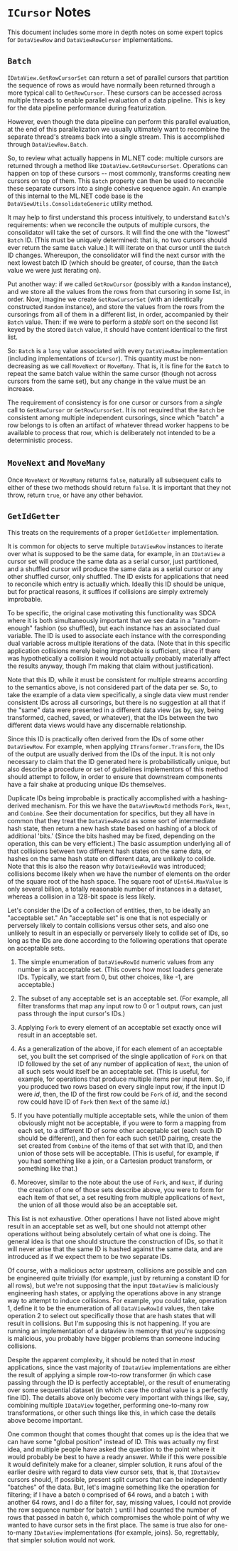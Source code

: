 ﻿# `ICursor` Notes

This document includes some more in depth notes on some expert topics for
`DataViewRow` and `DataViewRowCursor` implementations.

## `Batch`

`IDataView.GetRowCursorSet` can return a set of parallel cursors that
partition the sequence of rows as would have normally been returned through a
more typical call to `GetRowCursor`. These cursors can be accessed across
multiple threads to enable parallel evaluation of a data pipeline. This is key
for the data pipeline performance during featurization.

However, even though the data pipeline can perform this parallel evaluation,
at the end of this parallelization we usually ultimately want to recombine the
separate thread's streams back into a single stream. This is accomplished
through `DataViewRow.Batch`.

So, to review what actually happens in ML.NET code: multiple cursors are
returned through a method like `IDataView.GetRowCursorSet`. Operations can
happen on top of these cursors -- most commonly, transforms creating new
cursors on top of them. This `Batch` property can then be used to reconcile
these separate cursors into a single cohesive sequence again. An example of
this internal to the ML.NET code base is the
`DataViewUtils.ConsolidateGeneric` utility method.

It may help to first understand this process intuitively, to understand
`Batch`'s requirements: when we reconcile the outputs of multiple cursors, the
consolidator will take the set of cursors. It will find the one with the
"lowest" `Batch` ID. (This must be uniquely determined: that is, no two
cursors should ever return the same `Batch` value.) It will iterate on that
cursor until the `Batch` ID changes. Whereupon, the consolidator will find the
next cursor with the next lowest batch ID (which should be greater, of course,
than the `Batch` value we were just iterating on).

Put another way: if we called `GetRowCursor` (possibly with a `Random`
instance), and we store all the values from the rows from that cursoring in
some list, in order. Now, imagine we create `GetRowCursorSet` (with an
identically constructed `Random` instance), and store the values from the rows
from the cursorings from all of them in a different list, in order,
accompanied by their `Batch` value. Then: if we were to perform a *stable*
sort on the second list keyed by the stored `Batch` value, it should have
content identical to the first list.

So: `Batch` is a `long` value associated with every `DataViewRow`
implementation (including implementations of `ICursor`). This quantity must be
non-decreasing as we call `MoveNext` or `MoveMany`. That is, it is fine for
the `Batch` to repeat the same batch value within the same cursor (though not
across cursors from the same set), but any change in the value must be an
increase.

The requirement of consistency is for one cursor or cursors from a *single*
call to `GetRowCursor` or `GetRowCursorSet`. It is not required that the
`Batch` be consistent among multiple independent cursorings, since which
"batch" a row belongs to is often an artifact of whatever thread worker
happens to be available to process that row, which is deliberately not
intended to be a deterministic process.

## `MoveNext` and `MoveMany`

Once `MoveNext` or `MoveMany` returns `false`, naturally all subsequent calls
to either of these two methods should return `false`. It is important that
they not throw, return `true`, or have any other behavior.

## `GetIdGetter`

This treats on the requirements of a proper `GetIdGetter` implementation.

It is common for objects to serve multiple `DataViewRow` instances to iterate
over what is supposed to be the same data, for example, in an `IDataView` a
cursor set will produce the same data as a serial cursor, just partitioned,
and a shuffled cursor will produce the same data as a serial cursor or any
other shuffled cursor, only shuffled. The ID exists for applications that need
to reconcile which entry is actually which. Ideally this ID should be unique,
but for practical reasons, it suffices if collisions are simply extremely
improbable.

To be specific, the original case motivating this functionality was SDCA where
it is both simultaneously important that we see data in a "random-enough"
fashion (so shuffled), but each instance has an associated dual variable. The
ID is used to associate each instance with the corresponding dual variable
across multiple iterations of the data. (Note that in this specific
application collisions merely being improbable is sufficient, since if there
was hypothetically a collision it would not actually probably materially
affect the results anyway, though I'm making that claim without
justification).

Note that this ID, while it must be consistent for multiple streams according
to the semantics above, is not considered part of the data per se. So, to take
the example of a data view specifically, a single data view must render
consistent IDs across all cursorings, but there is no suggestion at all that
if the "same" data were presented in a different data view (as by, say, being
transformed, cached, saved, or whatever), that the IDs between the two
different data views would have any discernable relationship.

Since this ID is practically often derived from the IDs of some other
`DataViewRow`. For example, when applying `ITransformer.Transform`, the IDs of
the output are usually derived from the IDs of the input. It is not only
necessary to claim that the ID generated here is probabilistically unique, but
also describe a procedure or set of guidelines implementors of this method
should attempt to follow, in order to ensure that downstream components have a
fair shake at producing unique IDs themselves.

Duplicate IDs being improbable is practically accomplished with a
hashing-derived mechanism. For this we have the `DataViewRowId` methods
`Fork`, `Next`, and `Combine`. See their documentation for specifics, but they
all have in common that they treat the `DataViewRowId` as some sort of
intermediate hash state, then return a new hash state based on hashing of a
block of additional 'bits.' (Since the bits hashed may be fixed, depending on
the operation, this can be very efficient.) The basic assumption underlying
all of that collisions between two different hash states on the same data, or
hashes on the same hash state on different data, are unlikely to collide. Note
that this is also the reason why `DataViewRowId` was introduced; collisions
become likely when we have the number of elements on the order of the square
root of the hash space. The square root of `UInt64.MaxValue` is only several
billion, a totally reasonable number of instances in a dataset, whereas a
collision in a 128-bit space is less likely.

Let's consider the IDs of a collection of entities, then, to be ideally an
"acceptable set." An "acceptable set" is one that is not especially or
perversely likely to contain collisions versus other sets, and also one
unlikely to result in an especially or perversely likely to collide set of
IDs, so long as the IDs are done according to the following operations that
operate on acceptable sets.

1. The simple enumeration of `DataViewRowId` numeric values from any number is
   an acceptable set. (This covers how most loaders generate IDs. Typically,
   we start from 0, but other choices, like -1, are acceptable.)

2. The subset of any acceptable set is an acceptable set. (For example, all
   filter transforms that map any input row to 0 or 1 output rows, can just
   pass through the input cursor's IDs.)

3. Applying `Fork` to every element of an acceptable set exactly once will
   result in an acceptable set.

4. As a generalization of the above, if for each element of an acceptable set,
   you built the set comprised of the single application of `Fork` on that ID
   followed by the set of any number of application of `Next`, the union of
   all such sets would itself be an acceptable set. (This is useful, for
   example, for operations that produce multiple items per input item. So, if
   you produced two rows based on every single input row, if the input ID were
   _id_, then, the ID of the first row could be `Fork` of _id_, and the second
   row could have ID of `Fork` then `Next` of the same _id_.)

5. If you have potentially multiple acceptable sets, while the union of them
   obviously might not be acceptable, if you were to form a mapping from each
   set, to a different ID of some other acceptable set (each such ID should be
   different), and then for each such set/ID pairing, create the set created
   from `Combine` of the items of that set with that ID, and then union of
   those sets will be acceptable. (This is useful, for example, if you had
   something like a join, or a Cartesian product transform, or something like
   that.)

6. Moreover, similar to the note about the use of `Fork`, and `Next`, if
   during the creation of one of those sets describe above, you were to form
   for each item of that set, a set resulting from multiple applications of
   `Next`, the union of all those would also be an acceptable set.

This list is not exhaustive. Other operations I have not listed above might
result in an acceptable set as well, but one should not attempt other
operations without being absolutely certain of what one is doing. The general
idea is that one should structure the construction of IDs, so that it will
never arise that the same ID is hashed against the same data, and are
introduced as if we expect them to be two separate IDs.

Of course, with a malicious actor upstream, collisions are possible and can be
engineered quite trivially (for example, just by returning a constant ID for
all rows), but we're not supposing that the input `IDataView` is maliciously
engineering hash states, or applying the operations above in any strange way
to attempt to induce collisions. For example, you could take, operation 1,
define it to be the enumeration of all `DataViewRowId` values, then take
operation 2 to select out specifically those that are hash states that will
result in collisions. But I'm supposing this is not happening. If you are
running an implementation of a dataview in memory that you're supposing is
malicious, you probably have bigger problems than someone inducing collisions.

Despite the apparent complexity, it should be noted that in *most*
applications, since the vast majority of `IDataView` implementations are
either the result of applying a simple row-to-row transformer (in which case
passing through the ID is perfectly acceptable), or the result of enumerating
over some sequential dataset (in which case the ordinal value is a perfectly
fine ID). The details above only become very important with things like, say,
combining multiple `IDataView` together, performing one-to-many row
transformations, or other such things like this, in which case the details
above become important.

One common thought that comes thought that comes up is the idea that we can
have some "global position" instead of ID. This was actually my first idea,
and multiple people have asked the question to the point where it would
probably be best to have a ready answer. While if this were possible it would
definitely make for a cleaner, simpler solution, it runs afoul of the earlier
desire with regard to data view cursor sets, that is, that `IDataView` cursors
should, if possible, present split cursors that can be independently "batches"
of the data. But, let's imagine something like the operation for filtering; if
I have a batch `0` comprised of 64 rows, and a batch `1` with another 64 rows,
and I do a filter for, say, missing values, I could not provide the row
sequence number for batch `1` until I had counted the number of rows that
passed in batch `0`, which compromises the whole point of why we wanted to
have cursor sets in the first place. The same is true also for one-to-many
`IDataView` implementations (for example, joins). So, regrettably, that
simpler solution would not work.